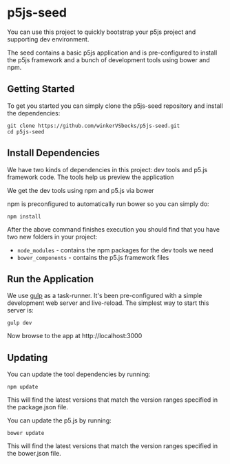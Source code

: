 p5js-seed
=========

You can use this project to quickly bootstrap your p5js project and supporting dev environment.

The seed contains a basic p5js application and is pre-configured to install the p5js framework and a bunch of development tools using bower and npm.


## Getting Started

To get you started you can simply clone the p5js-seed repository and install the dependencies:

```
git clone https://github.com/winkerVSbecks/p5js-seed.git
cd p5js-seed
```

## Install Dependencies

We have two kinds of dependencies in this project: dev tools and p5.js framework code. The tools help us preview the application 

We get the dev tools using npm and p5.js via bower

npm is preconfigured to automatically run bower so you can simply do:

```
npm install
```

After the above command finishes execution you should find that you have two new folders in your project:

- `node_modules` - contains the npm packages for the dev tools we need
- `bower_components` - contains the p5.js framework files

## Run the Application

We use [gulp](http://gulpjs.com/) as a task-runner. It's been pre-configured with a simple development web server and live-reload. The simplest way to start this server is:

```
gulp dev
```

Now browse to the app at http://localhost:3000


## Updating

You can update the tool dependencies by running:

```
npm update
```

This will find the latest versions that match the version ranges specified in the package.json file.

You can update the p5.js by running:

```
bower update
```

This will find the latest versions that match the version ranges specified in the bower.json file.
